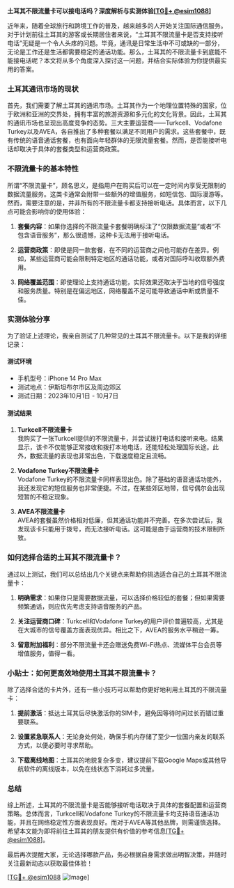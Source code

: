 **土耳其不限流量卡可以接电话吗？深度解析与实测体验[[TG💪+ @esim1088](https://t.me/s/esim1088)]**

近年来，随着全球旅行和跨境工作的普及，越来越多的人开始关注国际通信服务。对于计划前往土耳其的游客或长期居住者来说，“土耳其不限流量卡是否支持接听电话”无疑是一个令人头疼的问题。毕竟，通讯是日常生活中不可或缺的一部分，无论是工作还是生活都需要稳定的通话功能。那么，土耳其的不限流量卡到底能不能接电话呢？本文将从多个角度深入探讨这一问题，并结合实际体验为你提供最实用的答案。

### 土耳其通讯市场的现状

首先，我们需要了解土耳其的通讯市场。土耳其作为一个地理位置特殊的国家，位于欧洲和亚洲的交界处，拥有丰富的旅游资源和多元化的文化背景。因此，土耳其的通讯市场也呈现出高度竞争的态势。三大主要运营商——Turkcell、Vodafone Turkey以及AVEA，各自推出了多种套餐以满足不同用户的需求。这些套餐中，既有传统的语音通话套餐，也有面向年轻群体的无限流量套餐。然而，是否能接听电话却取决于具体的套餐类型和运营商政策。

### 不限流量卡的基本特性

所谓“不限流量卡”，顾名思义，是指用户在购买后可以在一定时间内享受无限制的数据流量服务。这类卡通常会附带一些额外的增值服务，如短信包、国际漫游等。然而，需要注意的是，并非所有的不限流量卡都支持接听电话。具体而言，以下几点可能会影响你的使用体验：

1. **套餐内容**：如果你选择的不限流量卡套餐明确标注了“仅限数据流量”或者“不包含语音服务”，那么很遗憾，这种卡无法用于接听电话。
   
2. **运营商政策**：即使是同一款套餐，在不同的运营商之间也可能存在差异。例如，某些运营商可能会限制特定地区的通话功能，或者对国际呼叫收取额外费用。

3. **网络覆盖范围**：即使理论上支持通话功能，实际效果还取决于当地的信号强度和服务质量。特别是在偏远地区，网络覆盖不足可能导致通话中断或质量不佳。

### 实测体验分享

为了验证上述理论，我亲自测试了几种常见的土耳其不限流量卡。以下是我的详细记录：

#### 测试环境
- 手机型号：iPhone 14 Pro Max
- 测试地点：伊斯坦布尔市区及周边郊区
- 测试日期：2023年10月1日 - 10月7日

#### 测试结果
1. **Turkcell不限流量卡**  
   我购买了一张Turkcell提供的不限流量卡，并尝试拨打电话和接听来电。结果显示，该卡不仅能够正常接收和拨打本地电话，还能轻松处理国际长途。此外，数据流量的表现也非常出色，下载速度稳定且流畅。

2. **Vodafone Turkey不限流量卡**  
   Vodafone Turkey的不限流量卡同样表现出色。除了基础的语音通话功能外，我还发现它的短信服务也非常便捷。不过，在某些郊区地带，信号偶尔会出现短暂的不稳定现象。

3. **AVEA不限流量卡**  
   AVEA的套餐虽然价格相对低廉，但其通话功能并不完善。在多次尝试后，我发现该卡只能用于拨号，而无法接听电话。这可能是由于运营商的技术限制所致。

### 如何选择合适的土耳其不限流量卡？

通过以上测试，我们可以总结出几个关键点来帮助你挑选适合自己的土耳其不限流量卡：

1. **明确需求**：如果你只是需要数据流量，可以选择价格较低的套餐；但如果需要频繁通话，则应优先考虑支持语音服务的产品。
   
2. **关注运营商口碑**：Turkcell和Vodafone Turkey的用户评价普遍较高，尤其是在大城市的信号覆盖方面表现优异。相比之下，AVEA的服务水平稍逊一筹。

3. **留意附加福利**：部分不限流量卡还会赠送免费Wi-Fi热点、流媒体平台会员等增值服务，值得一看。

### 小贴士：如何更高效地使用土耳其不限流量卡？

除了选择合适的卡片外，还有一些小技巧可以帮助你更好地利用土耳其的不限流量卡：

1. **提前激活**：抵达土耳其后尽快激活你的SIM卡，避免因等待时间过长而错过重要联系。
   
2. **设置紧急联系人**：无论身处何处，确保手机内存储了至少一位国内亲友的联系方式，以便必要时寻求帮助。

3. **下载离线地图**：土耳其的地貌复杂多变，建议提前下载Google Maps或其他导航软件的离线版本，以免在线状态下消耗过多流量。

### 总结

综上所述，土耳其的不限流量卡是否能够接听电话取决于具体的套餐配置和运营商策略。总体而言，Turkcell和Vodafone Turkey的不限流量卡均支持语音通话功能，并且在网络稳定性方面表现良好。而对于AVEA等其他品牌，则需谨慎选择。希望本文能为即将前往土耳其的朋友提供有价值的参考信息[[TG💪+ @esim1088](https://t.me/s/esim1088)]。

最后再次提醒大家，无论选择哪款产品，务必根据自身需求做出明智决策，并随时关注最新动态以获取最佳体验！  

[[TG💪+ @esim1088](https://t.me/s/esim1088) ![Image](https://i.postimg.cc/4NQfJmqS/Snipaste-2025-05-13-00-14-12.png)]